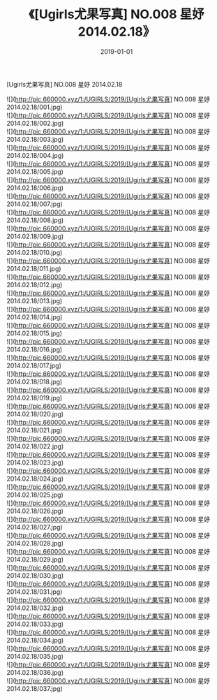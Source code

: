 ﻿---
layout: post
title:  《[Ugirls尤果写真] NO.008 星妤 2014.02.18》
date:   2019-01-01
img: http://pic.660000.xyz/1:/UGIRLS/2019/[Ugirls尤果写真] NO.008 星妤 2014.02.18/000.jpg
categories: [美女, 清纯, 唯美]
---

[Ugirls尤果写真] NO.008 星妤 2014.02.18

 ![](http://pic.660000.xyz/1:/UGIRLS/2019/[Ugirls尤果写真] NO.008 星妤 2014.02.18/001.jpg) <br>![](http://pic.660000.xyz/1:/UGIRLS/2019/[Ugirls尤果写真] NO.008 星妤 2014.02.18/002.jpg) <br>![](http://pic.660000.xyz/1:/UGIRLS/2019/[Ugirls尤果写真] NO.008 星妤 2014.02.18/003.jpg) <br>![](http://pic.660000.xyz/1:/UGIRLS/2019/[Ugirls尤果写真] NO.008 星妤 2014.02.18/004.jpg) <br>![](http://pic.660000.xyz/1:/UGIRLS/2019/[Ugirls尤果写真] NO.008 星妤 2014.02.18/005.jpg) <br>![](http://pic.660000.xyz/1:/UGIRLS/2019/[Ugirls尤果写真] NO.008 星妤 2014.02.18/006.jpg) <br>![](http://pic.660000.xyz/1:/UGIRLS/2019/[Ugirls尤果写真] NO.008 星妤 2014.02.18/007.jpg) <br>![](http://pic.660000.xyz/1:/UGIRLS/2019/[Ugirls尤果写真] NO.008 星妤 2014.02.18/008.jpg) <br>![](http://pic.660000.xyz/1:/UGIRLS/2019/[Ugirls尤果写真] NO.008 星妤 2014.02.18/009.jpg) <br>![](http://pic.660000.xyz/1:/UGIRLS/2019/[Ugirls尤果写真] NO.008 星妤 2014.02.18/010.jpg) <br>![](http://pic.660000.xyz/1:/UGIRLS/2019/[Ugirls尤果写真] NO.008 星妤 2014.02.18/011.jpg) <br>![](http://pic.660000.xyz/1:/UGIRLS/2019/[Ugirls尤果写真] NO.008 星妤 2014.02.18/012.jpg) <br>![](http://pic.660000.xyz/1:/UGIRLS/2019/[Ugirls尤果写真] NO.008 星妤 2014.02.18/013.jpg) <br>![](http://pic.660000.xyz/1:/UGIRLS/2019/[Ugirls尤果写真] NO.008 星妤 2014.02.18/014.jpg) <br>![](http://pic.660000.xyz/1:/UGIRLS/2019/[Ugirls尤果写真] NO.008 星妤 2014.02.18/015.jpg) <br>![](http://pic.660000.xyz/1:/UGIRLS/2019/[Ugirls尤果写真] NO.008 星妤 2014.02.18/016.jpg) <br>![](http://pic.660000.xyz/1:/UGIRLS/2019/[Ugirls尤果写真] NO.008 星妤 2014.02.18/017.jpg) <br>![](http://pic.660000.xyz/1:/UGIRLS/2019/[Ugirls尤果写真] NO.008 星妤 2014.02.18/018.jpg) <br>![](http://pic.660000.xyz/1:/UGIRLS/2019/[Ugirls尤果写真] NO.008 星妤 2014.02.18/019.jpg) <br>![](http://pic.660000.xyz/1:/UGIRLS/2019/[Ugirls尤果写真] NO.008 星妤 2014.02.18/020.jpg) <br>![](http://pic.660000.xyz/1:/UGIRLS/2019/[Ugirls尤果写真] NO.008 星妤 2014.02.18/021.jpg) <br>![](http://pic.660000.xyz/1:/UGIRLS/2019/[Ugirls尤果写真] NO.008 星妤 2014.02.18/022.jpg) <br>![](http://pic.660000.xyz/1:/UGIRLS/2019/[Ugirls尤果写真] NO.008 星妤 2014.02.18/023.jpg) <br>![](http://pic.660000.xyz/1:/UGIRLS/2019/[Ugirls尤果写真] NO.008 星妤 2014.02.18/024.jpg) <br>![](http://pic.660000.xyz/1:/UGIRLS/2019/[Ugirls尤果写真] NO.008 星妤 2014.02.18/025.jpg) <br>![](http://pic.660000.xyz/1:/UGIRLS/2019/[Ugirls尤果写真] NO.008 星妤 2014.02.18/026.jpg) <br>![](http://pic.660000.xyz/1:/UGIRLS/2019/[Ugirls尤果写真] NO.008 星妤 2014.02.18/027.jpg) <br>![](http://pic.660000.xyz/1:/UGIRLS/2019/[Ugirls尤果写真] NO.008 星妤 2014.02.18/028.jpg) <br>![](http://pic.660000.xyz/1:/UGIRLS/2019/[Ugirls尤果写真] NO.008 星妤 2014.02.18/029.jpg) <br>![](http://pic.660000.xyz/1:/UGIRLS/2019/[Ugirls尤果写真] NO.008 星妤 2014.02.18/030.jpg) <br>![](http://pic.660000.xyz/1:/UGIRLS/2019/[Ugirls尤果写真] NO.008 星妤 2014.02.18/031.jpg) <br>![](http://pic.660000.xyz/1:/UGIRLS/2019/[Ugirls尤果写真] NO.008 星妤 2014.02.18/032.jpg) <br>![](http://pic.660000.xyz/1:/UGIRLS/2019/[Ugirls尤果写真] NO.008 星妤 2014.02.18/033.jpg) <br>![](http://pic.660000.xyz/1:/UGIRLS/2019/[Ugirls尤果写真] NO.008 星妤 2014.02.18/034.jpg) <br>![](http://pic.660000.xyz/1:/UGIRLS/2019/[Ugirls尤果写真] NO.008 星妤 2014.02.18/035.jpg) <br>![](http://pic.660000.xyz/1:/UGIRLS/2019/[Ugirls尤果写真] NO.008 星妤 2014.02.18/036.jpg) <br>![](http://pic.660000.xyz/1:/UGIRLS/2019/[Ugirls尤果写真] NO.008 星妤 2014.02.18/037.jpg) <br>